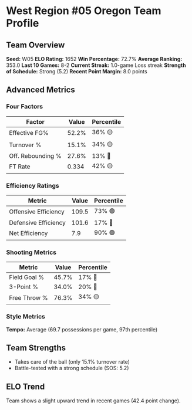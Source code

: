 # West Region #05 Oregon Team Profile
## Team Overview
**Seed:** W05
**ELO Rating:** 1652
**Win Percentage:** 72.7%
**Average Ranking:** 353.0
**Last 10 Games:** 8-2
**Current Streak:** 1.0-game Loss streak
**Strength of Schedule:** Strong (5.2)
**Recent Point Margin:** 8.0 points

## Advanced Metrics
### Four Factors
| Factor | Value | Percentile |
|--------|-------|------------|
| Effective FG% | 52.2% | 36% 🟡 |
| Turnover % | 15.1% | 34% 🟡 |
| Off. Rebounding % | 27.6% | 13% 🔴 |
| FT Rate | 0.334 | 42% 🟡 |

### Efficiency Ratings
| Metric | Value | Percentile |
|--------|-------|------------|
| Offensive Efficiency | 109.5 | 73% 🟢 |
| Defensive Efficiency | 101.6 | 17% 🔴 |
| Net Efficiency | 7.9 | 90% 🟢 |

### Shooting Metrics
| Metric | Value | Percentile |
|--------|-------|------------|
| Field Goal % | 45.7% | 17% 🔴 |
| 3-Point % | 34.0% | 20% 🔴 |
| Free Throw % | 76.3% | 34% 🟡 |

### Style Metrics
**Tempo:** Average (69.7 possessions per game, 97th percentile)

## Team Strengths
* Takes care of the ball (only 15.1% turnover rate)
* Battle-tested with a strong schedule (SOS: 5.2)

## ELO Trend
Team shows a slight upward trend in recent games (42.4 point change).

